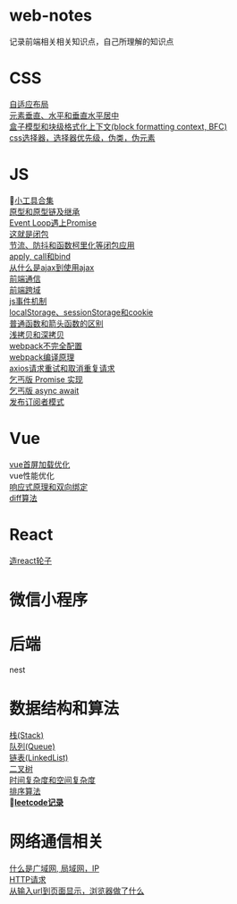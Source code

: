 # web-notes
记录前端相关相关知识点，自己所理解的知识点

  
# CSS
  [自适应布局](https://github.com/kricn/web-notes/blob/master/css/%E8%87%AA%E9%80%82%E5%BA%94%E5%B8%83%E5%B1%80.md)\
  [元素垂直、水平和垂直水平居中](https://github.com/kricn/web-notes/blob/master/css/%E5%85%83%E7%B4%A0%E5%9E%82%E7%9B%B4%E3%80%81%E6%B0%B4%E5%B9%B3%E5%92%8C%E5%9E%82%E7%9B%B4%E6%B0%B4%E5%B9%B3%E5%B1%85%E4%B8%AD.md)\
  [盒子模型和块级格式化上下文(block formatting context, BFC)](https://github.com/kricn/web-notes/blob/master/css/%E7%9B%92%E5%AD%90%E6%A8%A1%E5%9E%8B%E5%8F%8ABFC.md)\
  [css选择器，选择器优先级，伪类，伪元素](https://github.com/kricn/web-notes/blob/master/css/css%E9%80%89%E6%8B%A9%E5%99%A8.md)
  
# JS
  :pushpin:[小工具合集](/js/utils)\
  [原型和原型链及继承](https://github.com/kricn/web-notes/blob/master/js/%E5%8E%9F%E5%9E%8B%E5%92%8C%E5%8E%9F%E5%9E%8B%E9%93%BE%E5%8F%8A%E7%BB%A7%E6%89%BF.md)\
  [Event Loop遇上Promise](https://github.com/kricn/web-notes/blob/master/js/%E5%BD%93eventloop%E9%81%87%E4%B8%8Apromise.md)\
  [这就是闭包](https://github.com/kricn/web-notes/blob/master/js/%E8%BF%99%E5%B0%B1%E6%98%AF%E9%97%AD%E5%8C%85.md)\
  [节流、防抖和函数柯里化等闭包应用](https://github.com/kricn/web-notes/blob/master/js/%E9%97%AD%E5%8C%85%E7%9A%84%E5%BA%94%E7%94%A8.md)\
  [apply, call和bind](https://github.com/kricn/web-notes/blob/master/js/apply,%20call%E5%92%8Cbind.md)\
  [从什么是ajax到使用ajax](https://github.com/kricn/web-notes/blob/master/js/%E4%BB%80%E4%B9%88%E6%98%AFAJAX%E5%88%B0%E4%BD%BF%E7%94%A8AJAX.md)\
  [前端通信](https://github.com/kricn/web-notes/blob/master/js/%E5%89%8D%E7%AB%AF%E9%80%9A%E4%BF%A1.md)\
  [前端跨域](https://github.com/kricn/web-notes/blob/master/js/%E8%B7%A8%E5%9F%9F.md)\
  [js事件机制](https://github.com/kricn/web-notes/blob/master/js/js%E4%BA%8B%E4%BB%B6%E6%9C%BA%E5%88%B6.md)\
  [localStorage、sessionStorage和cookie](https://github.com/kricn/web-notes/blob/master/js/cookie%E5%92%8Cweb%20storage.md)\
  [普通函数和箭头函数的区别](https://github.com/kricn/web-notes/blob/master/js/%E6%99%AE%E9%80%9A%E5%87%BD%E6%95%B0%E5%92%8C%E7%AE%AD%E5%A4%B4%E5%87%BD%E6%95%B0.md)\
  [浅拷贝和深拷贝](https://github.com/kricn/web-notes/blob/master/js/%E6%B5%85%E6%8B%B7%E8%B4%9D%E5%92%8C%E6%B7%B1%E6%8B%B7%E8%B4%9D.md)\
  [webpack不完全配置](/js/webpack)\
  [webpack编译原理](/js/webpack_compile)\
  [axios请求重试和取消重复请求](/js/axios请求重试和取消重复请求)\
  [乞丐版 Promise 实现](/js/promise/promise实现.md)\
  [乞丐版 async await](/js/promise/async_await实现.md)\
  [发布订阅者模式](/js/发布订阅者模式)
  

# Vue
  [vue首屏加载优化](/vue/vue首屏加载优化.md)\
  vue性能优化\
  [响应式原理和双向绑定](/vue/mvvm)\
  [diff算法](/vue/diff)
# React
  [造react轮子](/react/ireact)

# 微信小程序
  
# 后端
  nest
  
# 数据结构和算法
[栈(Stack)](https://github.com/kricn/web-notes/blob/master/dataStructureAndAlgorithm/stack.md)\
[队列(Queue)](https://github.com/kricn/web-notes/blob/master/dataStructureAndAlgorithm/queue.md)\
[链表(LinkedList)](https://github.com/kricn/web-notes/blob/master/dataStructureAndAlgorithm/linkedList.md)\
[二叉树](/dataStructureAndAlgorithm/tree.md)\
[时间复杂度和空间复杂度](https://github.com/kricn/web-notes/blob/master/dataStructureAndAlgorithm/%E6%97%B6%E9%97%B4%E5%A4%8D%E6%9D%82%E5%BA%A6%E5%92%8C%E7%A9%BA%E9%97%B4%E5%A4%8D%E6%9D%82%E5%BA%A6.md)\
[排序算法](/dataStructureAndAlgorithm/algo/排序算法.md)\
**:pushpin:[leetcode记录](https://github.com/kricn/web-notes/tree/master/dataStructureAndAlgorithm/leetcode)**

# 网络通信相关
  [什么是广域网, 局域网，IP](https://github.com/kricn/web-notes/blob/master/internet/%E4%BB%8Eip%E5%88%B0%E5%B1%80%E5%9F%9F%E7%BD%91%E5%88%B0%E5%B9%BF%E5%9F%9F%E7%BD%91.md)\
  [HTTP请求](https://github.com/kricn/web-notes/blob/master/internet/http%E8%AF%B7%E6%B1%82.md)\
  [从输入url到页面显示，浏览器做了什么](https://github.com/kricn/web-notes/blob/master/internet/%E4%BB%8E%E8%BE%93%E5%85%A5url%E5%88%B0%E6%B5%8F%E8%A7%88%E5%99%A8%E6%98%BE%E7%A4%BA.md)

